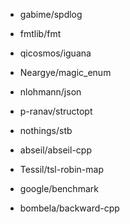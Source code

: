 - gabime/spdlog
- fmtlib/fmt
- qicosmos/iguana

- Neargye/magic_enum
- nlohmann/json
- p-ranav/structopt
- nothings/stb

- abseil/abseil-cpp
- Tessil/tsl-robin-map
- google/benchmark
- bombela/backward-cpp
